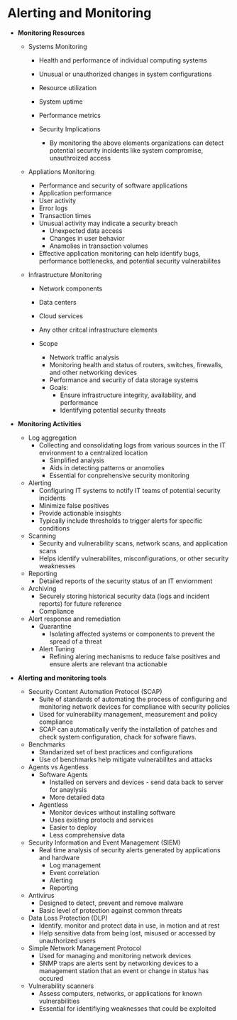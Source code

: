 # Alerting and Monitoring

- **Monitoring Resources**
  - Systems Monitoring
    - Health and performance of individual computing systems
    - Unusual or unauthorized changes in system configurations
    - Resource utilization
    - System uptime
    - Performance metrics

    - Security Implications
      - By monitoring the above elements organizations can detect potential security incidents like system compromise, unauthroized access

  - Appliations Monitoring
    - Performance and security of software applications
    - Application performance
    - User activity
    - Error logs
    - Transaction times
    - Unusual activity may indicate a security breach
      - Unexpected data access
      - Changes in user behavior
      - Anamolies in transaction volumes
    - Effective application monitoring can help identify bugs, performance bottlenecks, and potential security vulnerabilites

  - Infrastructure Monitoring
    - Network components
    - Data centers
    - Cloud services
    - Any other critcal infrastructure elements

    - Scope
      - Network traffic analysis
      - Monitoring health and status of routers, switches, firewalls, and other networking devices
      - Performance and security of data storage systems
      - Goals:
        - Ensure infrastructure integrity, availability, and performance
        - Identifying potential security threats

- **Monitoring Activities**
  - Log aggregation
    - Collecting and consolidating logs from various sources in the IT environment to a centralized location
      - Simplified analysis
      - Aids in detecting patterns or anomolies
      - Essential for conprehensive security monitoring
  - Alerting
    - Configuring IT systems to notify IT teams of potential security incidents
    - Minimize false positives
    - Provide actionable insisghts
    - Typically include thresholds to trigger alerts for specific conditions
  - Scanning
    - Security and vulnerability scans, network scans, and application scans
    - Helps identify vulnerabilites, misconfigurations, or other security weaknesses
  - Reporting
    - Detailed reports of the security status of an IT enviornment
  - Archiving
    - Securely storing historical security data (logs and incident reports) for future reference
    - Compliance
  - Alert response and remediation
    - Quarantine
      - Isolating affected systems or components to prevent the spread of a threat
    - Alert Tuning
      - Refining alering mechanisms to reduce false positives and ensure alerts are relevant tna actionable

- **Alerting and monitoring tools**
  - Security Content Automation Protocol (SCAP)
    - Suite of standards of automating the process of configuring and monitoring network devices for compliance with security policies
    - Used for vulnerability management, measurement and policy compliance
    - SCAP can automatically verify the installation of patches and check system configuration, chack for sofware flaws.
  - Benchmarks
    - Standarized set of best practices and configurations
    - Use of benchmarks help mitigate vulnerabilites and attacks
  - Agents vs Agentless
    - Software Agents
      - Installed on servers and devices - send data back to server for anaylysis
      - More detailed data
    - Agentless
      - Monitor devices without installing software
      - Uses existing protocls and services
      - Easier to deploy
      - Less comprehensive data
  - Security Information and Event Management (SIEM)
    - Real time analysis of security alerts generated by applications and hardware
      - Log management
      - Event correlation
      - Alerting
      - Reporting
  - Antivirus
    - Designed to detect, prevent and remove malware
    - Basic level of protection against common threats
  - Data Loss Protection (DLP)
    - Identify. monitor and protect data in use, in motion and at rest
    - Help sensitive data from being lost, misused or accessed by unauthorized users
  - Simple Network Management Protocol
    - Used for managing and monitoring network devices
    - SNMP traps are alerts sent by networking devices to a management station that an event or change in status has occured
  - Vulnerability scanners
    - Assess computers, networks, or applications for known vulnerabilities
    - Essential for identifiying weaknesses that could be exploited